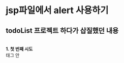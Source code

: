 # jsp파일에서 alert 사용하기
## todoList 프로젝트 하다가 삽질했던 내용
<br>
<b>1. 첫 번째 시도</b><br>
<head>태그 안 <script>에 alert코드를 넣었다.<p/>
alert가 안뜬다.<p/>
<br><br>
  
<b>2. 두 번째 시도</b><br>
body태그 안에 <script>를 넣고, 그 안에 alert 작성<p/>
당연히 이것도 안됨.<p/>
<br><br>
  
<b>3. 세 번째 시도</b><br>
구글링을 하다 발견했다. jsp파일에서는 html에서 구현하던 것처럼 하면 작동이 안된다.<p/><p/>

```java
  out.println("<script>alert('" + user + "님 환영합니다!');</script>");
```
<p/><p/>
<% %>태그 안에 들어가 있기 때문에 html코드를 작성하려면 out.println("")안에 작성해주어야 한다.<p/>
위의 예시처럼 변수가 내용 맨 앞에 오면 앞에 +를 붙여주지 않으면 오류가 난다.<p/>
안타깝게도 이유를 아직 모른다... 나중에 알면 추가하자....<br><br>
 
삽질하기 전에...... 이건가 하고 지나친 방법이 위의 저 코드였는데 귀찮아서 시도를 안했다<p/>
이것저것 시도해 보는게 삽질 할 시간을 단축할 수 있으니<p/>
귀찮다고 시도 안하지 말자.... 이거는 고쳐야 할 듯.<p/>
<br><br>
+) 참고 사이트 : https://whose.tistory.com/589
